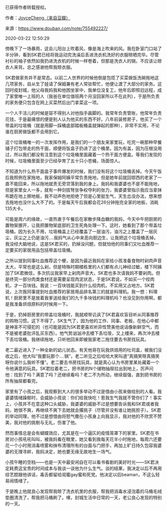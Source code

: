 已获得作者转载授权。


作者：[JoyceCheng（来自豆瓣）](https://www.douban.com/people/30298116/)


来源：https://www.douban.com/note/755492227/


2020-03-22 12:50:29


傍晚下了一场暴雨，这会儿阳台上吹着风，像是海上吹来的风。我在卧室门口站了半分钟，看到SK君已经将我运动完洗澡后丢进洗衣机洗好的衣服晾晒完毕。尽管衬衫的袖子依然如我扔进洗衣机的时候一样卷着，但那是洗衣人的锅，不应该让晾衣人来背。总之感谢他帮我晾衣服。  

SK君做家务并不是常态。以前二人世界的时候他倒是包揽了买菜做饭洗碗拖地这几项家务，自从生了娃请了保姆兼有老人常驻帮忙，他便让渡了大部分的家务。这回时疫封城，他父母我妈我和他困坐家中，我单位没复工，他年后即照旧远程，成了家里唯一上班的人（我爸在单位值班两个月没回家所以不在此列），于是所负责的家务便只包含在网上买菜然后出门拿菜这一项。  

一个人干活儿的时候是容不得别人对他指手画脚的。我常年负责管账，他常年负责花钱，于是最痛恨的便是别人认为他买的东西不好。八年前装修房子，他买了一个带盖的垃圾桶（就是用脚一踩桶底部踏板桶盖就弹起的那种），非常不实用，不论谁在厨房做饭都不会用到它。  

这个垃圾桶唯一的一次发挥作用，是我们的一个朋友来家里玩，吃完一碗那种早餐铺子打包带走的热干面，顺便将饭盒子扔进了这个桶里。因为有盖，因为压根没用过，所以我们都没有注意到这个垃圾桶里面藏着一个热干面方便盒。等我们发现的时候，垃圾桶里面至少已经孕育了五十只小苍蝇，场面惊人。  

不知道为什么热干面盒子事件爆发的时候，我们没有将这个垃圾桶丢掉。今天午饭后我照例在家拖地，我家保姆阿姨平常负责拖地，但是她年前就回鄂西的老家了一直不能回来，所以拖地就责无旁贷落到我的身上。我妈和我婆婆也不是不能拖地，但是家里女人一多，就有一种剑拔弩张争权夺利的张力，我婆婆曾指示我应当拿抹布跪在地上擦地板，我不动声色地拒绝了但是心里挺生气，天生怂没办法，想来想去拖地也没什么大不了的。于是每天午后我都会花26分钟拖完全家的地板，消耗135大卡。  

可能是周六的缘故，一直热衷于午餐后在家散步降血糖的我妈，今天中午把厨房的置物架挪开，让我把置物架底部的卫生死角处理一下。这时，她看到了那个带盖垃圾桶。因为长久不用，垃圾桶盖上已经覆盖了一层油污，油污之上覆盖了一层灰尘，灰尘之上仍是油污....我妈气从心中来恶向胆边生，让我把这个垃圾桶丢掉。我没经大脑地说，这是SK君买的，扔掉没问题，但就怕他的同事们又吐血推荐一定要买的家居用品包括带盖垃圾桶。  

之所以提到同事吐血推荐这个梗，是因为最近我妈在家给小孩准备食物时剁肉声音太大，平常也是这么剁，但是特殊时期楼栋里的人们都有点儿神经过敏，楼下阿姨加了SK君微信，多次抗议我家早上剁肉声音大，SK君也多次请我妈不要剁肉。但是终究一部分肉类食材还是需要呈现肉泥状态，于是SK君说，不如买一个绞肉机，才一百块钱。我说：一百块钱能买到什么绞肉机，不实用又占地方。SK君说，上次我同事提到吐血推荐的家居用品排名第三的就是料理机。我一想：料理机！厨房里不是放着我爹送给我们的九千多块钱的料理机吗？也没见到你用啊，都是我准备烘焙原料的时候用一下。  

于是，扔掉厨房里的带盖垃圾桶时，我就顺带讥讽了SK君喜欢盲目听从同事推荐的购物习惯。这下不得了，SK生气了，因为他的工作、同事、老板，在他心中都是神圣不可侵犯的（也可能是因为SK君更喜欢听异性赞美他说话像新鲜空气，而不是被老婆批评乱买东西）。他气势汹汹冲去楼下丢垃圾，又上楼来，再次冲去楼下丢垃圾桶。我继续拖地，只听他回来即被我家老二拖住要去书房找玩具。  

老二最近进入了一种全新的幼儿状态。有天他哥在玩我烘焙用的吐司盒，被我们没收之后，他大叫“我要玩那个....锅”，老二听见之后哈哈大笑叫道“真搞笑呀真搞笑呀你说什么我听不懂”。老二要去书房找玩具，就是真心认为书房里某处藏着一个令他满意的玩具。SK君拉着老二，把书房的N个储物抽屉拉出到地上，厉声问他：找到了吗？满意了吗？还继续看吗？老二不为所动，继续倔强，直到把书房的所有抽屉都看完。  

家里有了小孩之后，我观察到大人的很多举动不过是借由小孩来做给别的人看。我婆婆情绪躁郁时，会威胁小孩说：你们给我快吃！惹我生气我就不管你们了！事实上，小孩并不在意这种口头威胁，我婆婆的威胁不过是想要告诉我和SK君或者我妈，她很不爽，再继续不爽下去她就会撂挑子（尽管并没有谁让她挑担子）。SK君的举动同理，他不过是想借由将怒气撒在小孩身上向我显示，我对他的不欣赏不赞美，我对他的挑剔与无礼，伤害了他。  

然而事情总是会有蝴蝶效应，尤其是在一个逼仄的疫情笼罩下的家里。SK君在书房对小孩吼吼叫叫，被我妈看在眼里，她又看到我每天花半小时拖地，每周六还要花一个小时用消毒喷雾和抹布清理所有的台面与门把手，再加上旷日持久包容我婆婆的无理寻衅，我妈决定，她也要无缘无故地生一场气。  

小孩午睡的空档——也是一天中最安闲自在可以看书看剧的美好时光——SK君决定耗费这宝贵的时间成本与我谈一谈他为什么生气。谈的结果，我决定以后不再用综艺腔跟他讲话，毒舌都留给闺蜜gay蜜和死党。他决定以后beaman，不这么轻易闹情绪了。  

于是晚上他就良心发现帮我晾了洗衣机里的衣服，帮我把消毒水浸泡着的马桶毛绒垫圈清洗了，帮我把马桶刷了。噢，封城生活中日常的一天，老公良心发现的特别的一天。  

